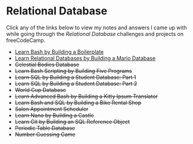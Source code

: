 # Relational Database

Click any of the links below to view my notes and answers I came up with while going through the *Relational Database* challenges and projects on freeCodeCamp.

- [Learn Bash by Building a Boilerplate](Learn%20Bash%20by%20Building%20a%20Boilerplate.md#learn-bash-by-building-a-boilerplate)
- [Learn Relational Databases by Building a Mario Database](Learn%20Relational%20Databases%20by%20Building%20a%20Mario%20Database.md#learn-relational-databases-by-building-a-mario-database)
- ~~Celestial Bodies Database~~
- ~~Learn Bash Scripting by Building Five Programs~~
- ~~Learn SQL by Building a Student Database: Part 1~~
- ~~Learn SQL by Building a Student Database: Part 2~~
- ~~World Cup Database~~
- ~~Learn Advanced Bash by Building a Kitty Ipsum Translator~~
- ~~Learn Bash and SQL by Building a Bike Rental Shop~~
- ~~Salon Appointment Scheduler~~
- ~~Learn Nano by Building a Castle~~
- ~~Learn Git by Building an SQL Reference Object~~
- ~~Periodic Table Database~~
- ~~Number Guessing Game~~
